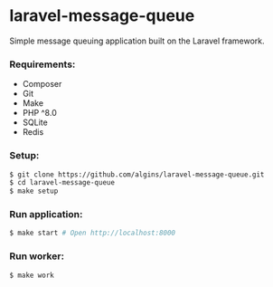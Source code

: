 # laravel-message-queue
Simple message queuing application built on the Laravel framework.

### Requirements:
* Composer
* Git
* Make
* PHP ^8.0
* SQLite
* Redis

### Setup:
```sh
$ git clone https://github.com/algins/laravel-message-queue.git
$ cd laravel-message-queue
$ make setup
```

### Run application:
```sh
$ make start # Open http://localhost:8000
```

### Run worker:
```sh
$ make work
```
